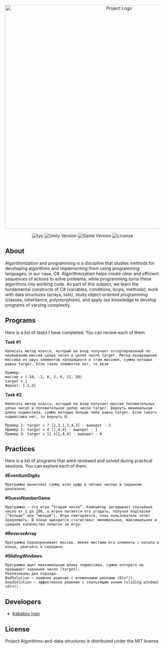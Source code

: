 <p align="center">
      <img src="https://i.ibb.co/j1KrpYw/Group-4-2.png" alt="Project Logo" width="726">
</p>

<p align="center">
      <img src="https://img.shields.io/badge/Language-C%23-orange" alt="tyy">
      <img src="https://img.shields.io/badge/Created-2025-blueviolet" alt="Unity Version">
      <img src="https://img.shields.io/badge/Version-1.0.0-blue" alt="Game Version">
      <img src="https://img.shields.io/badge/License-MIT-success" alt="License">
</p>

## About

Algorithmization and programming is a discipline that studies methods for developing algorithms and implementing them using programming languages, in our case, C#. Algorithmization helps create clear and efficient sequences of actions to solve problems, while programming turns these algorithms into working code. As part of this subject, we learn the fundamental constructs of C# (variables, conditions, loops, methods), work with data structures (arrays, lists), study object-oriented programming (classes, inheritance, polymorphism), and apply our knowledge to develop programs of varying complexity.

## Programs

Here is a list of tasks I have completed. You can review each of them.

**Task #1**
```
Написать метод класса, который на вход получает отсортированный по неубыванию массив целых чисел и целое число target. Метод возвращения массива из двух элементов находящихся в этом массиве, сумма которых равна targer. Если таких элементов нет, то возв

Пример: 
массив = (-10, -2, 0, 3, 6, 12, 20)
target = 1
Вернет: [-2,3]
```

**Task #2**
```
Написать метод класса, который на вход получает массив положительных целых чисел и положительное целое число targer. Вернуть минимальную длину подмассива, сумма которых больше либо равна targer. Если такого подмассива нет, то вернуть 0.

Пример 1: targer = 7 [2,3,1,2,4,3] - выведет - 2
Пример 2: targer = 4 [1,4,4] - выведет - 1
Пример 3: targer = 11 х[1,4,4] - выведет - 0 
```

## Practices

Here is a list of programs that were reviewed and solved during practical sessions. You can explore each of them.

**#EvenSumDigits**
```
Программа вычисляет сумму всех цифр в чётных числах в заданном диапазоне.
```

**#GuessNumberGame**
```
Программа – это игра “Угадай число”. Компьютер загадывает случайное число от 1 до 100, а игрок пытается его угадать, получая подсказки (“больше” или “меньше”). Игра повторяется, пока пользователь хочет продолжать. В конце выводится статистика: минимальное, максимальное и среднее количество попыток за игру.
```

**#ReverseArray**
```
Программа переворачивает массив, меняя местами его элементы с начала и конца, двигаясь к середине.
```

**#SlidingWindows**
```
Программа ищет максимальную длину подмассива, сумма которого не превышает заданное число (target).
Реализованы два подхода:
BadSolution – наивное решение с вложенными циклами (O(n²)).
GoodSolution – эффективное решение с скользящим окном (sliding window) (O(n)).
```

## Developers

- [Kabakov Ivan](https://github.com/Kabakov-Ivan)

## License

Project Algorithms-and-data-structures is distributed under the MIT license.
